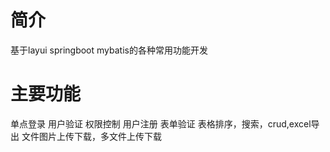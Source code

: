 # 简介
基于layui springboot mybatis的各种常用功能开发


# 主要功能
单点登录
用户验证
权限控制
用户注册
表单验证
表格排序，搜索，crud,excel导出
文件图片上传下载，多文件上传下载

